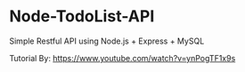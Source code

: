 # Node-TodoList-API
Simple Restful API using Node.js + Express + MySQL

Tutorial By: https://www.youtube.com/watch?v=ynPogTF1x9s
